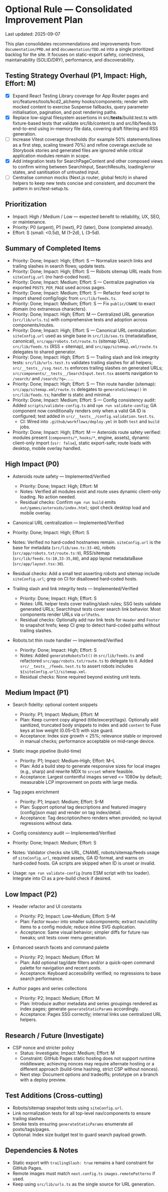 # Optional Rule — Consolidated Improvement Plan

Last updated: 2025-09-07

This plan consolidates recommendations and improvements from `documentation/PRD.md` and `documentation/TDD.md` into a single prioritized backlog for the site. It focuses on static-export safety, correctness, maintainability (SOLID/DRY), performance, and discoverability.

## Testing Strategy Overhaul (P1, Impact: High, Effort: M)

- [x] Expand React Testing Library coverage for App Router pages and src/features/tools/kcd2_alchemy hooks/components; render with mocked content to exercise Suspense fallbacks, query parameter initialisation, pagination, and post rendering paths.
- [x] Replace low-signal filesystem assertions in src/__tests__/build.test.ts with fixture-based tests that validate src/lib/content.ts and src/lib/feeds.ts end-to-end using in-memory file data, covering draft filtering and RSS generation.
- [ ] Increase Vitest coverage thresholds (for example 50% statements/lines as a first step, scaling toward 70%) and refine coverage.exclude so Storybook stories and generated files are ignored while critical application modules remain in scope.
- [x] Add integration tests for SearchPageContent and other composed views to confirm wiring between SearchInput, SearchResults, loading/error states, and sanitisation of untrusted input.
- [ ] Centralise common mocks (Next.js router, global fetch) in shared helpers to keep new tests concise and consistent, and document the pattern in src/test-setup.ts.

## Prioritization

- Impact: High / Medium / Low — expected benefit to reliability, UX, SEO, or maintenance.
- Priority: P0 (urgent), P1 (next), P2 (later), Done (completed already).
- Effort: S (small: <0.5d), M (1–2d), L (3–5d).

## Summary of Completed Items

- Priority: Done; Impact: High; Effort: S — Normalize search links and trailing slashes in search flows; update tests.
- Priority: Done; Impact: High; Effort: S — Robots sitemap URL reads from `siteConfig.url` (no hard-coded host).
- Priority: Done; Impact: Medium; Effort: S — Centralize pagination via exported `POSTS_PER_PAGE` used across pages.
- Priority: Done; Impact: Medium; Effort: S — Refactor feed script to import shared config/logic from `src/lib/feeds.ts`.
- Priority: Done; Impact: Medium; Effort: S — Fix `public/CNAME` to exact domain (no extraneous characters).
- Priority: Done; Impact: High; Effort: M — Centralized URL generation (`src/lib/urls.ts`) with comprehensive tests and adoption across components/routes.
- Priority: Done; Impact: High; Effort: S — Canonical URL centralization: `siteConfig.url` used as single base in `src/lib/seo.ts` (metadataBase, canonical), `src/app/robots.txt/route.ts` (sitemap URL), `src/lib/feeds.ts` (RSS + sitemap), and `src/app/sitemap.xml/route.ts` delegates to shared generator.
- Priority: Done; Impact: High; Effort: S — Trailing slash and link integrity tests: `src/lib/urls.test.ts` validates trailing slashes for all helpers; `src/__tests__/ssg.test.ts` enforces trailing slashes on generated URLs; `src/components/__tests__/SearchInput.test.tsx` asserts navigation to `/search/` and `/search/?q=...`.
- Priority: Done; Impact: High; Effort: S — Thin route handler (sitemap): `src/app/sitemap.xml/route.ts` delegates to `generateSitemap()` in `src/lib/feeds.ts`; handler is static and minimal.
- Priority: Done; Impact: Medium; Effort: S — Config consistency audit: Added `scripts/validate-config.ts` and `npm run validate-config`; GA component now conditionally renders only when a valid GA ID is configured; test added in `src/__tests__/config.validation.test.ts`.
  - CI: Wired into `.github/workflows/deploy.yml` in both `test` and `build` jobs.
- Priority: Done; Impact: High; Effort: M — Asteroids route safety verified: modules present (`components/*`, `hooks/*`, engine, assets), dynamic client-only import (`ssr: false`), static export-safe; route loads with desktop, mobile overlay handled.

## High Impact (P0)

- Asteroids route safety — Implemented/Verified
  - Priority: Done; Impact: High; Effort: M
  - Notes: Verified all modules exist and route uses dynamic client-only loading. No action needed.
  - Residual checks: Confirm `npm run build` emits `out/games/asteroids/index.html`; spot check desktop load and mobile overlay.

 - Canonical URL centralization — Implemented/Verified
  - Priority: Done; Impact: High; Effort: S
  - Notes: Verified no hard‑coded hostnames remain. `siteConfig.url` is the base for metadata (`src/lib/seo.ts:33-46`), robots (`src/app/robots.txt/route.ts:9`), RSS/sitemap (`src/lib/feeds.ts:10,33-35,88`), and app layout metadataBase (`src/app/layout.tsx:30`).
  - Residual checks: Add a small test asserting robots and sitemap include `siteConfig.url`; grep on CI for disallowed hard‑coded hosts.

- Trailing slash and link integrity tests — Implemented/Verified
  - Priority: Done; Impact: High; Effort: S
  - Notes: URL helper tests cover trailing/slash rules; SSG tests validate generated URLs; SearchInput tests cover search link behavior. Most components render URLs via `urlPaths`.
  - Residual checks: Optionally add nav link tests for `Header` and `Footer` to snapshot hrefs; keep CI grep to detect hard-coded paths without trailing slashes.

- Robots.txt thin route handler — Implemented/Verified
  - Priority: Done; Impact: High; Effort: S
  - Notes: Added `generateRobotsTxt()` in `src/lib/feeds.ts` and refactored `src/app/robots.txt/route.ts` to delegate to it. Added `src/__tests__/feeds.test.ts` to assert robots includes `${siteConfig.url}/sitemap.xml`.
  - Residual checks: None required beyond existing unit tests.

## Medium Impact (P1)

- Search fidelity: optional content snippets
  - Priority: P1; Impact: Medium; Effort: M
  - Plan: Keep current copy aligned (title/excerpt/tags). Optionally add sanitized, truncated body snippets to index and add `content` to Fuse keys at low weight (0.05–0.1) with size guard.
  - Acceptance: Index size growth < 25%; relevance stable or improved in manual checks; performance acceptable on mid‑range device.

- Static image pipeline (build-time)
  - Priority: P1; Impact: Medium–High; Effort: M–L
  - Plan: Add a build step to generate responsive sizes for local images (e.g., sharp) and rewrite MDX to `srcset` where feasible.
  - Acceptance: Largest contentful images served <= 1080w by default; measurable LCP improvement on posts with large media.

- Tag pages enrichment
  - Priority: P1; Impact: Medium; Effort: S–M
  - Plan: Support optional tag descriptions and featured imagery (config/json map) and render on tag index/detail.
  - Acceptance: Tag description/hero renders when provided; no layout regressions without data.

 - Config consistency audit — Implemented/Verified
  - Priority: Done; Impact: Medium; Effort: S
  - Notes: Validator checks site URL, CNAME, robots/sitemap/feeds usage of `siteConfig.url`, required assets, GA ID format, and warns on hard‑coded hosts. GA scripts are skipped when ID is unset or invalid.
  - Usage: `npm run validate-config` (runs ESM script with tsx loader). Integrate into CI as a pre-build check if desired.

## Low Impact (P2)

- Header refactor and UI constants
  - Priority: P2; Impact: Low–Medium; Effort: S–M
  - Plan: Factor `Header` into smaller subcomponents; extract nav/utility items to a config module; reduce inline SVG duplication.
  - Acceptance: Same visual behavior; simpler diffs for future nav tweaks; unit tests cover menu generation.

- Enhanced search facets and command palette
  - Priority: P2; Impact: Medium; Effort: M
  - Plan: Add optional tag/date filters and/or a quick-open command palette for navigation and recent posts.
  - Acceptance: Keyboard accessibility verified; no regressions to base search performance.

- Author pages and series collections
  - Priority: P2; Impact: Medium; Effort: M
  - Plan: Introduce author metadata and series groupings rendered as index pages; generate `generateStaticParams` accordingly.
  - Acceptance: Pages SSG correctly; internal links use centralized URL helpers.

## Research / Future (Investigate)

- CSP nonce and stricter policy
  - Status: Investigate; Impact: Medium; Effort: M
  - Constraint: GitHub Pages static hosting does not support runtime middleware; achieving nonces may require alternate hosting or a different approach (build-time hashing, strict CSP without nonces).
  - Next step: Document options and tradeoffs; prototype on a branch with a deploy preview.

## Test Additions (Cross-cutting)

- Robots/sitemap snapshot tests using `siteConfig.url`.
- Link normalization tests for all top-level nav/components to ensure trailing slashes.
- Smoke tests ensuring `generateStaticParams` enumerate all posts/tags/pages.
- Optional: Index size budget test to guard search payload growth.

## Dependencies & Notes

- Static export with `trailingSlash: true` remains a hard constraint for GitHub Pages.
- Remote images must match `next.config.ts` `images.remotePatterns` if used.
- Keep using `src/lib/urls.ts` as the single source for URL generation.







